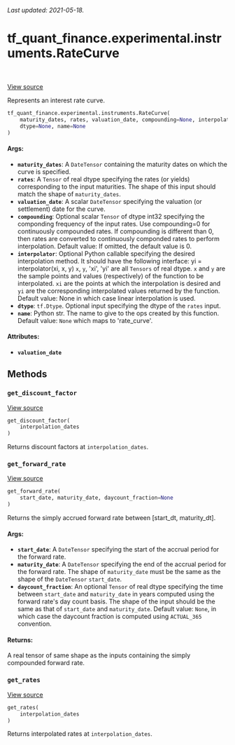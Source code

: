 <!--
This file is generated by a tool. Do not edit directly.
For open-source contributions the docs will be updated automatically.
-->

*Last updated: 2021-05-18.*

<div itemscope itemtype="http://developers.google.com/ReferenceObject">
<meta itemprop="name" content="tf_quant_finance.experimental.instruments.RateCurve" />
<meta itemprop="path" content="Stable" />
<meta itemprop="property" content="__init__"/>
<meta itemprop="property" content="get_discount_factor"/>
<meta itemprop="property" content="get_forward_rate"/>
<meta itemprop="property" content="get_rates"/>
</div>

# tf_quant_finance.experimental.instruments.RateCurve

<!-- Insert buttons and diff -->

<table class="tfo-notebook-buttons tfo-api" align="left">
</table>

<a target="_blank" href="https://github.com/google/tf-quant-finance/blob/master/tf_quant_finance/experimental/instruments/rate_curve.py">View source</a>



Represents an interest rate curve.

```python
tf_quant_finance.experimental.instruments.RateCurve(
    maturity_dates, rates, valuation_date, compounding=None, interpolator=None,
    dtype=None, name=None
)
```



<!-- Placeholder for "Used in" -->


#### Args:


* <b>`maturity_dates`</b>: A `DateTensor` containing the maturity dates on which the
  curve is specified.
* <b>`rates`</b>: A `Tensor` of real dtype specifying the rates (or yields)
  corresponding to the input maturities. The shape of this input should
  match the shape of `maturity_dates`.
* <b>`valuation_date`</b>: A scalar `DateTensor` specifying the valuation (or
  settlement) date for the curve.
* <b>`compounding`</b>: Optional scalar `Tensor` of dtype int32 specifying the
  componding frequency of the input rates. Use compounding=0 for
  continuously compounded rates. If compounding is different than 0, then
  rates are converted to continuously componded rates to perform
  interpolation.
  Default value: If omitted, the default value is 0.
* <b>`interpolator`</b>: Optional Python callable specifying the desired
  interpolation method. It should have the following interface: yi =
  interpolator(xi, x, y) `x`, `y`, 'xi', 'yi' are all `Tensors` of real
  dtype. `x` and `y` are the sample points and values (respectively) of
  the function to be interpolated. `xi` are the points at which the
  interpolation is desired and `yi` are the corresponding interpolated
  values returned by the function.
  Default value: None in which case linear interpolation is used.
* <b>`dtype`</b>: `tf.Dtype`. Optional input specifying the dtype of the `rates`
  input.
* <b>`name`</b>: Python str. The name to give to the ops created by this function.
  Default value: `None` which maps to 'rate_curve'.

#### Attributes:

* <b>`valuation_date`</b>


## Methods

<h3 id="get_discount_factor"><code>get_discount_factor</code></h3>

<a target="_blank" href="https://github.com/google/tf-quant-finance/blob/master/tf_quant_finance/experimental/instruments/rate_curve.py">View source</a>

```python
get_discount_factor(
    interpolation_dates
)
```

Returns discount factors at `interpolation_dates`.


<h3 id="get_forward_rate"><code>get_forward_rate</code></h3>

<a target="_blank" href="https://github.com/google/tf-quant-finance/blob/master/tf_quant_finance/experimental/instruments/rate_curve.py">View source</a>

```python
get_forward_rate(
    start_date, maturity_date, daycount_fraction=None
)
```

Returns the simply accrued forward rate between [start_dt, maturity_dt].


#### Args:


* <b>`start_date`</b>: A `DateTensor` specifying the start of the accrual period
  for the forward rate.
* <b>`maturity_date`</b>: A `DateTensor` specifying the end of the accrual period
  for the forward rate. The shape of `maturity_date` must be the same
  as the shape of the `DateTensor` `start_date`.
* <b>`daycount_fraction`</b>: An optional `Tensor` of real dtype specifying the
  time between `start_date` and `maturity_date` in years computed using
  the forward rate's day count basis. The shape of the input should be
  the same as that of `start_date` and `maturity_date`.
  Default value: `None`, in which case the daycount fraction is computed
  using `ACTUAL_365` convention.


#### Returns:

A real tensor of same shape as the inputs containing the simply compounded
forward rate.


<h3 id="get_rates"><code>get_rates</code></h3>

<a target="_blank" href="https://github.com/google/tf-quant-finance/blob/master/tf_quant_finance/experimental/instruments/rate_curve.py">View source</a>

```python
get_rates(
    interpolation_dates
)
```

Returns interpolated rates at `interpolation_dates`.




